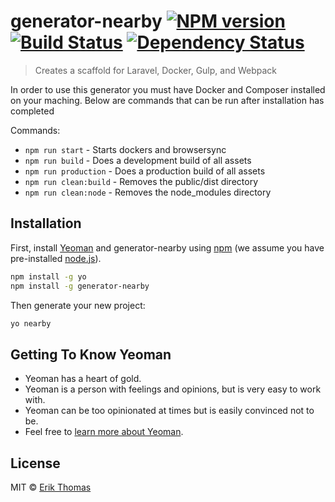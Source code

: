 # generator-nearby [![NPM version][npm-image]][npm-url] [![Build Status][travis-image]][travis-url] [![Dependency Status][daviddm-image]][daviddm-url]
> Creates a scaffold for Laravel, Docker, Gulp, and Webpack

In order to use this generator you must have Docker and Composer installed on your maching. Below are commands that can be run after installation has completed

Commands:

* `npm run start` - Starts dockers and browsersync
* `npm run build` - Does a development build of all assets
* `npm run production` - Does a production build of all assets
* `npm run clean:build` - Removes the public/dist directory
* `npm run clean:node` - Removes the node_modules directory

## Installation

First, install [Yeoman](http://yeoman.io) and generator-nearby using [npm](https://www.npmjs.com/) (we assume you have pre-installed [node.js](https://nodejs.org/)).

```bash
npm install -g yo
npm install -g generator-nearby
```

Then generate your new project:

```bash
yo nearby
```

## Getting To Know Yeoman

 * Yeoman has a heart of gold.
 * Yeoman is a person with feelings and opinions, but is very easy to work with.
 * Yeoman can be too opinionated at times but is easily convinced not to be.
 * Feel free to [learn more about Yeoman](http://yeoman.io/).

## License

MIT © [Erik Thomas]()


[npm-image]: https://badge.fury.io/js/generator-nearby.svg
[npm-url]: https://npmjs.org/package/generator-nearby
[travis-image]: https://travis-ci.com/jameset1024/generator-nearby.svg?branch=master
[travis-url]: https://travis-ci.com/jameset1024/generator-nearby
[daviddm-image]: https://david-dm.org/jameset1024/generator-nearby.svg?theme=shields.io
[daviddm-url]: https://david-dm.org/jameset1024/generator-nearby
